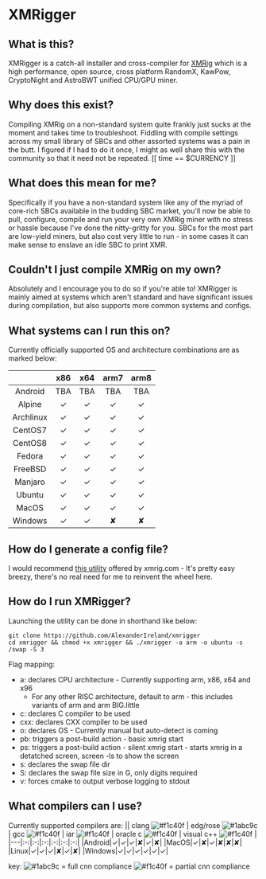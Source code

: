 # XMRigger

## What is this?
XMRigger is a catch-all installer and cross-compiler for [XMRig](https://github.com/xmrig/xmrig) which is a high performance, open source, cross platform RandomX, KawPow, CryptoNight and AstroBWT unified CPU/GPU miner.

## Why does this exist?
Compiling XMRig on a non-standard system quite frankly just sucks at the moment and takes time to troubleshoot. Fiddling with compile settings across my small library of SBCs and other assorted systems was a pain in the butt. I figured if I had to do it once, I might as well share this with the community so that it need not be repeated. [[ time == $CURRENCY ]]

## What does this mean for me? 
Specifically if you have a non-standard system like any of the myriad of core-rich SBCs available in the budding SBC market, you'll now be able to pull, configure, compile and run your very own XMRig miner with no stress or hassle because I've done the nitty-gritty for you. SBCs for the most part are low-yield miners, but also cost very little to run - in some cases it can make sense to enslave an idle SBC to print XMR.

## Couldn't I just compile XMRig on my own?
Absolutely and I encourage you to do so if you're able to! XMRigger is mainly aimed at systems which aren't standard and have significant issues during compilation, but also supports more common systems and configs.

## What systems can I run this on?
Currently officially supported OS and architecture combinations are as marked below:

||x86|x64|arm7|arm8|
|:-:|:-:|:-:|:-:|:-:|
|Android|TBA|TBA|TBA|TBA|
|Alpine|✓|✓|✓|✓|
|Archlinux|✓|✓|✓|✓|
|CentOS7|✓|✓|✓|✓|
|CentOS8|✓|✓|✓|✓|
|Fedora|✓|✓|✓|✓|
|FreeBSD|✓|✓|✓|✓|
|Manjaro|✓|✓|✓|✓|
|Ubuntu|✓|✓|✓|✓|
|MacOS|✓|✓|✓|✓|
|Windows|✓|✓|✘|✘|

## How do I generate a config file?
I would recommend [this utility](https://xmrig.com/wizard) offered by xmrig.com - It's pretty easy breezy, there's no real need for me to reinvent the wheel here.

## How do I run XMRigger?
Launching the utility can be done in shorthand like below:
```
git clone https://github.com/AlexanderIreland/xmrigger
cd xmrigger && chmod +x xmrigger && ./xmrigger -a arm -o ubuntu -s /swap -S 3
```

Flag mapping:
  - a: declares CPU architecture - Currently supporting arm, x86, x64 and x96
    - For any other RISC architecture, default to arm - this includes variants of arm and arm BIG.little
  - c: declares C compiler to be used
  - cxx: declares CXX compiler to be used
  - o: declares OS - Currently manual but auto-detect is coming
  - pb: triggers a post-build action - basic xmrig start
  - ps: triggers a post-build action - silent xmrig start - starts xmrig in a detatched screen, screen -ls to show the screen
  - s: declares the swap file dir
  - S: declares the swap file size in G, only digits required
  - v: forces cmake to output verbose logging to stdout

## What compilers can I use?
Currently supported compilers are: 
|| clang ![#f1c40f](https://via.placeholder.com/15/f1c40f/000000?text=+) | edg/rose ![#1abc9c](https://via.placeholder.com/15/1abc9c/000000?text=+) | gcc ![#f1c40f](https://via.placeholder.com/15/f1c40f/000000?text=+) | iar ![#f1c40f](https://via.placeholder.com/15/f1c40f/000000?text=+) | oracle c ![#f1c40f](https://via.placeholder.com/15/f1c40f/000000?text=+) | visual c++ ![#f1c40f](https://via.placeholder.com/15/f1c40f/000000?text=+) |
|---|:-:|:-:|:-:|:-:|:-:|:-:|
|Android|✓|✓|✓|✘|✓|✘|
|MacOS|✓|✘|✓|✘|✘|✘|
|Linux|✓|✓|✓|✘|✓|✘|
|Windows|✓|✓|✓|✓|✓|✓|

key: ![#1abc9c](https://via.placeholder.com/15/1abc9c/000000?text=+) = full cnn compliance ![#f1c40f](https://via.placeholder.com/15/f1c40f/000000?text=+) = partial cnn compliance
